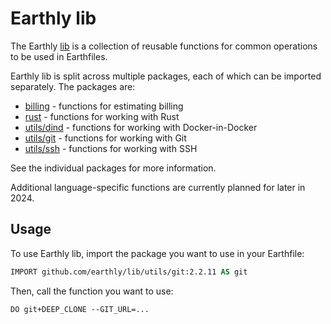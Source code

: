 # Earthly lib

The Earthly [lib](https://github.com/earthly/lib) is a collection of reusable functions for common operations to be used in Earthfiles.

Earthly lib is split across multiple packages, each of which can be imported separately. The packages are:

* [billing](https://github.com/earthly/lib/tree/main/billing) - functions for estimating billing
* [rust](https://github.com/earthly/lib/tree/main/rust) - functions for working with Rust
* [utils/dind](https://github.com/earthly/lib/tree/main/utils/dind) - functions for working with Docker-in-Docker
* [utils/git](https://github.com/earthly/lib/tree/main/utils/git) - functions for working with Git
* [utils/ssh](https://github.com/earthly/lib/tree/main/utils/ssh) - functions for working with SSH

See the individual packages for more information.

Additional language-specific functions are currently planned for later in 2024.

## Usage

To use Earthly lib, import the package you want to use in your Earthfile:

```dockerfile
IMPORT github.com/earthly/lib/utils/git:2.2.11 AS git
```

Then, call the function you want to use:

```dockerfile
DO git+DEEP_CLONE --GIT_URL=...
```
